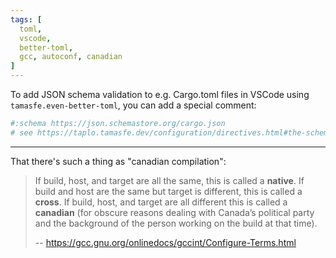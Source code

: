 ```yaml
---
tags: [
  toml,
  vscode,
  better-toml,
  gcc, autoconf, canadian
]
---
```


To add JSON schema validation to e.g. Cargo.toml files in VSCode using `tamasfe.even-better-toml`, you can add a special comment:

```toml
#:schema https://json.schemastore.org/cargo.json
# see https://taplo.tamasfe.dev/configuration/directives.html#the-schema-directive
```
---

That there's such a thing as "canadian compilation":

> If build, host, and target are all the same, this is called a **native**.
> If build and host are the same but target is different, this is called a **cross**.
> If build, host, and target are all different this is called a **canadian** (for obscure reasons dealing with Canada’s political party and the background of the person working on the build at that time).
>
> -- https://gcc.gnu.org/onlinedocs/gccint/Configure-Terms.html
